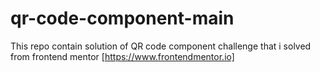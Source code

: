 # qr-code-component-main
This repo contain solution of QR code component challenge that i solved from frontend mentor [https://www.frontendmentor.io]

